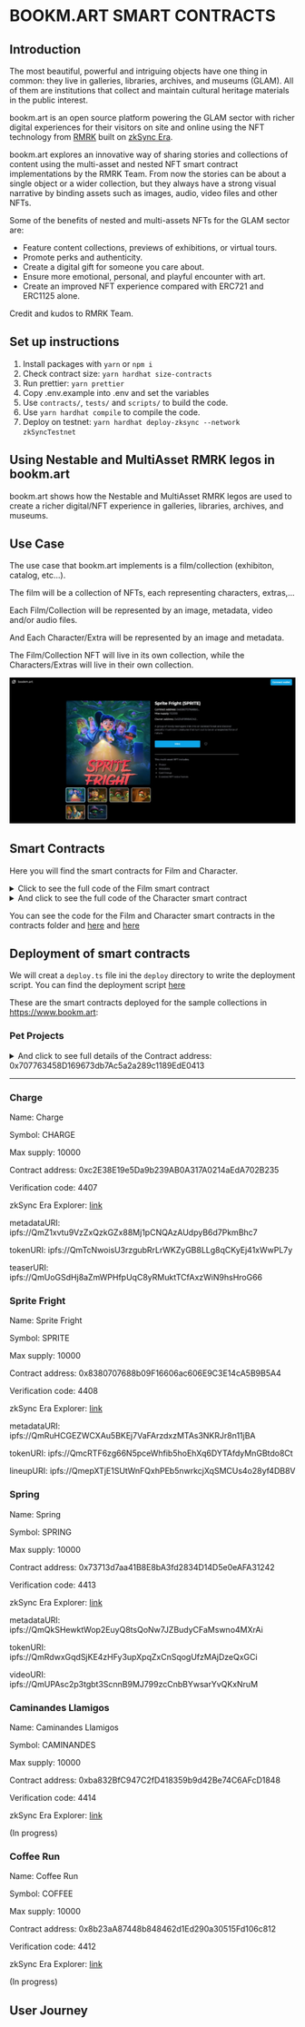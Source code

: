 # BOOKM.ART SMART CONTRACTS

## Introduction

The most beautiful, powerful and intriguing objects have one thing in common: they live in galleries, libraries, archives, and museums (GLAM). All of them are institutions that collect and maintain cultural heritage materials in the public interest.

bookm.art is an open source platform powering the GLAM sector with richer digital experiences for their visitors on site and online using the NFT technology from [RMRK](https://www.rmrk.app) built on [zkSync Era](https://zksync.io).

bookm.art explores an innovative way of sharing stories and collections of content using the multi-asset and nested NFT smart contract implementations by the RMRK Team. From now the stories can be about a single object or a wider collection, but they always have a strong visual narrative by binding assets such as images, audio, video files and other NFTs.

Some of the benefits of nested and multi-assets NFTs for the GLAM sector are:

- Feature content collections, previews of exhibitions, or virtual tours.
- Promote perks and authenticity.
- Create a digital gift for someone you care about.
- Ensure more emotional, personal, and playful encounter with art.
- Create an improved NFT experience compared with ERC721 and ERC1125 alone.

Credit and kudos to RMRK Team.

## Set up instructions

1. Install packages with `yarn` or `npm i`
2. Check contract size: `yarn hardhat size-contracts`
3. Run prettier: `yarn prettier`
4. Copy .env.example into .env and set the variables
5. Use `contracts/`, `tests/` and `scripts/` to build the code.
6. Use `yarn hardhat compile` to compile the code.
7. Deploy on testnet: `yarn hardhat deploy-zksync --network zkSyncTestnet`

## Using Nestable and MultiAsset RMRK legos in bookm.art

bookm.art shows how the Nestable and MultiAsset RMRK legos are used to create a richer digital/NFT experience in galleries, libraries, archives, and museums.

## Use Case

The use case that bookm.art implements is a film/collection (exhibiton, catalog, etc...).

The film will be a collection of NFTs, each representing characters, extras,...

Each Film/Collection will be represented by an image, metadata, video and/or audio files.

And Each Character/Extra will be represented by an image and metadata.

The Film/Collection NFT will live in its own collection, while the Characters/Extras will live in their own collection.

![](01-frontend-collection-details.jpg)

## Smart Contracts

Here you will find the smart contracts for Film and Character.

<details>
    <summary>Click to see the full code of the Film smart contract</summary>

        // SPDX-License-Identifier: Apache-2.0

        pragma solidity ^0.8.18;

        import "@rmrk-team/evm-contracts/contracts/RMRK/nestable/RMRKNestableMultiAsset.sol";
        import "@openzeppelin/contracts/access/Ownable.sol";

        error MintOverMaxSupply();
        error ZeroAddress();
        error ZeroAmount();

        contract Film is RMRKNestableMultiAsset, Ownable {
        uint256 public totalSupply;
        uint256 public maxSupply;
        uint64 public numberOfAssets;

            constructor(
                string memory name_,
                string memory symbol_,
                uint256 maxSupply_
            ) RMRKNestableMultiAsset(name_, symbol_) {
                maxSupply = maxSupply_;
            }

            function mint(address to, uint256 amount) public onlyOwner {
                if (amount == 0) revert ZeroAmount();
                if (to == address(0)) revert ZeroAddress();
                if (totalSupply + amount > maxSupply) revert MintOverMaxSupply();

                uint256 nextTokenId = totalSupply + 1;
                unchecked {
                    totalSupply += amount;
                }
                uint256 totalSupplyOffset = totalSupply + 1;

                for (uint256 i = nextTokenId; i < totalSupplyOffset; ) {
                    _safeMint(to, i, "");
                    unchecked {
                        i++;
                    }
                }
            }

            function AddAssetEntry(string memory metadataURI) public onlyOwner {
                unchecked {
                    numberOfAssets++;
                }
                _addAssetEntry(numberOfAssets, metadataURI);
            }

            function AddAssetToTokens(
                uint256[] memory tokenIds,
                uint64 assetId
            ) public onlyOwner {
                for (uint256 i = 0; i < tokenIds.length; ) {
                    _addAssetToToken(tokenIds[i], assetId, 0);

                    if (ownerOf(tokenIds[i]) == msg.sender) {
                        uint256 assetIndex = getPendingAssets(tokenIds[i]).length - 1;
                        acceptAsset(tokenIds[i], assetIndex, assetId);
                    }
                    unchecked {
                        i++;
                    }
                }
            }

        }

</details>

<details>
    <summary>And click to see the full code of the Character smart contract</summary>

        // SPDX-License-Identifier: Apache-2.0
        pragma solidity ^0.8.18;

        import "@rmrk-team/evm-contracts/contracts/RMRK/nestable/RMRKNestableMultiAsset.sol";
        import "@rmrk-team/evm-contracts/contracts/RMRK/extension/soulbound/RMRKSoulbound.sol";
        import "@openzeppelin/contracts/access/Ownable.sol";

        error DestinationZeroAddress();
        error DestinationIdZero();
        error AmountZero();

        contract Character is RMRKNestableMultiAsset, RMRKSoulbound, Ownable {
            uint256 public totalSupply;
            uint64 public numberOfAssets;

            constructor(
                string memory name_,
                string memory symbol_
            ) RMRKNestableMultiAsset(name_, symbol_) {}

            function nestMint(
                address to,
                uint256 destinationId,
                uint256 amount
            ) public onlyOwner {
                if (to == address(0)) revert DestinationZeroAddress();
                if (destinationId == 0) revert DestinationIdZero();
                if (amount == 0) revert AmountZero();

                uint256 nextTokenId = totalSupply + 1;
                unchecked {
                    totalSupply += amount;
                }
                uint256 totalSupplyOffset = totalSupply + 1;

                for (uint256 i = nextTokenId; i < totalSupplyOffset; ) {
                    _nestMint(to, i, destinationId, "");
                    unchecked {
                        i++;
                    }
                }
            }

            function addAssetEntry(string memory metadataURI) public onlyOwner {
                unchecked {
                    numberOfAssets++;
                }
                _addAssetEntry(numberOfAssets, metadataURI);
            }

            function addAssetToTokens(
                uint256[] memory tokenIds,
                uint64[] memory assetIds
            ) public onlyOwner {
                for (uint256 i = 0; i < tokenIds.length; ) {
                    for (uint256 j = 0; j < assetIds.length; ) {
                        _addAssetToToken(tokenIds[i], assetIds[j], 0);

                        if (ownerOf(tokenIds[i]) == msg.sender) {
                            uint256 assetIndex = getPendingAssets(tokenIds[i]).length -
                                1;
                            acceptAsset(tokenIds[i], assetIndex, assetIds[j]);
                        }

                        unchecked {
                            j++;
                        }
                    }

                    unchecked {
                        i++;
                    }
                }
            }

            function _beforeTokenTransfer(
                address from,
                address to,
                uint256 tokenId
            ) internal override(RMRKCore, RMRKSoulbound) {
                RMRKSoulbound._beforeTokenTransfer(from, to, tokenId);
            }

            function supportsInterface(
                bytes4 interfaceId
            )
                public
                view
                override(RMRKSoulbound, RMRKNestableMultiAsset)
                returns (bool)
            {
                return
                    RMRKSoulbound.supportsInterface(interfaceId) ||
                    super.supportsInterface(interfaceId);
            }
        }

</details>

You can see the code for the Film and Character smart contracts in the contracts folder and [here](https://github.com/ivanmolto/era-smart-contracts-playground/blob/zksync/contracts/Film.sol) and [here](https://github.com/ivanmolto/era-smart-contracts-playground/blob/zksync/contracts/Character.sol)

## Deployment of smart contracts

We will creat a `deploy.ts` file ini the `deploy` directory to write the deployment script.
You can find the deployment script [here](https://github.com/ivanmolto/era-smart-contracts-playground/blob/zksync/deploy/deploy.ts)

These are the smart contracts deployed for the sample collections in https://www.bookm.art:

### Pet Projects

<details>
    <summary>And click to see full details of the Contract address: 0x707763458D169673db7Ac5a2a289c1189EdE0413</summary>

Name: Pet Projects

Symbol: PET

Max supply: 10000

Contract address: 0x707763458D169673db7Ac5a2a289c1189EdE0413

Verification code: 4421

zkSync Era Explorer: [link](https://goerli.explorer.zksync.io/address/0x707763458D169673db7Ac5a2a289c1189EdE0413)

metadataURI: ipfs://QmQWoLb2WfYsWUcXfyQcodVEoVbaByWH4WmB5K8CdREVbh

tokenURI: ipfs://QmW8xbC6aUTHWgSxYykq7jizhzYCbxfsyodkeBa4BqY6Si

spoilerURI: ipfs://QmdXhkjUbbF5KWUv8Kwng6542f4pEamKjmBMi3DVb24e9J

</details>

---

### Charge

Name: Charge

Symbol: CHARGE

Max supply: 10000

Contract address: 0xc2E38E19e5Da9b239AB0A317A0214aEdA702B235

Verification code: 4407

zkSync Era Explorer: [link](https://goerli.explorer.zksync.io/address/0xc2E38E19e5Da9b239AB0A317A0214aEdA702B235)

metadataURI: ipfs://QmZ1xvtu9VzZxQzkGZx88Mj1pCNQAzAUdpyB6d7PkmBhc7

tokenURI: ipfs://QmTcNwoisU3rzgubRrLrWKZyGB8LLg8qCKyEj41xWwPL7y

teaserURI: ipfs://QmUoGSdHj8aZmWPHfpUqC8yRMuktTCfAxzWiN9hsHroG66

### Sprite Fright

Name: Sprite Fright

Symbol: SPRITE

Max supply: 10000

Contract address: 0x8380707688b09F16606ac606E9C3E14cA5B9B5A4

Verification code: 4408

zkSync Era Explorer: [link](https://goerli.explorer.zksync.io/address/0x8380707688b09F16606ac606E9C3E14cA5B9B5A4)

metadataURI: ipfs://QmRuHCGEZWCXAu5BKEj7VaFArzdxzMTAs3NKRJr8n11jBA

tokenURI: ipfs://QmcRTF6zg66N5pceWhfib5hoEhXq6DYTAfdyMnGBtdo8Ct

lineupURI: ipfs://QmepXTjE1SUtWnFQxhPEb5nwrkcjXqSMCUs4o28yf4DB8V

### Spring

Name: Spring

Symbol: SPRING

Max supply: 10000

Contract address: 0x73713d7aa41B8E8bA3fd2834D14D5e0eAFA31242

Verification code: 4413

zkSync Era Explorer: [link](https://goerli.explorer.zksync.io/address/0x73713d7aa41B8E8bA3fd2834D14D5e0eAFA31242)

metadataURI: ipfs://QmQkSHewktWop2EuyQ8tsQoNw7JZBudyCFaMswno4MXrAi

tokenURI: ipfs://QmRdwxGqdSjKE4zHFy3upXpqZxCnSqogUfzMAjDzeQxGCi

videoURI: ipfs://QmUPAsc2p3tgbt3ScnnB9MJ799zcCnbBYwsarYvQKxNruM

### Caminandes Llamigos

Name: Caminandes Llamigos

Symbol: CAMINANDES

Max supply: 10000

Contract address: 0xba832BfC947C2fD418359b9d42Be74C6AFcD1848

Verification code: 4414

zkSync Era Explorer: [link](https://goerli.explorer.zksync.io/address/0xba832BfC947C2fD418359b9d42Be74C6AFcD1848)

(In progress)

### Coffee Run

Name: Coffee Run

Symbol: COFFEE

Max supply: 10000

Contract address: 0x8b23aA87448b848462d1Ed290a30515Fd106c812

Verification code: 4412

zkSync Era Explorer: [link](https://goerli.explorer.zksync.io/address/0x8b23aA87448b848462d1Ed290a30515Fd106c812)

(In progress)

## User Journey
